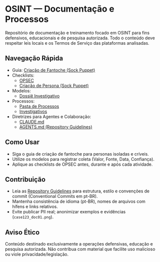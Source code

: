 # OSINT — Documentação e Processos

Repositório de documentação e treinamento focado em OSINT para fins defensivos, educacionais e de pesquisa autorizada. Todo o conteúdo deve respeitar leis locais e os Termos de Serviço das plataformas analisadas.

## Navegação Rápida
- Guia: [Criação de Fantoche (Sock Puppet)](docs/Processos/criacao-de-fantoche-sock-puppet.md)
- Checklists:
  - [OPSEC](checklists/checklist-opsec.md)
  - [Criação de Persona (Sock Puppet)](checklists/checklist-criação-sucket-pupet.md)
- Modelos:
  - [Dossiê Investigativo](docs/modelos/dossie-investigativo.md)
- Processos:
  - [Pasta de Processos](docs/Processos/)
  - [Investigativos](docs/Processos/Investigativos/)
- Diretrizes para Agentes e Colaboração:
  - [CLAUDE.md](CLAUDE.md)
  - [AGENTS.md (Repository Guidelines)](AGENTS.md)

## Como Usar
- Siga o guia de criação de fantoche para personas isoladas e críveis.
- Utilize os modelos para registrar coleta (Valor, Fonte, Data, Confiança).
- Aplique as checklists de OPSEC antes, durante e após cada atividade.

## Contribuição
- Leia as [Repository Guidelines](AGENTS.md) para estrutura, estilo e convenções de commit (Conventional Commits em pt-BR).
- Mantenha consistência de idioma (pt-BR), nomes de arquivos com hífens e links relativos.
- Evite publicar PII real; anonimizar exemplos e evidências (`case123_doc01.png`).

## Aviso Ético
Conteúdo destinado exclusivamente a operações defensivas, educação e pesquisa autorizada. Não contribua com material que facilite uso malicioso ou viole privacidade/legislação.

